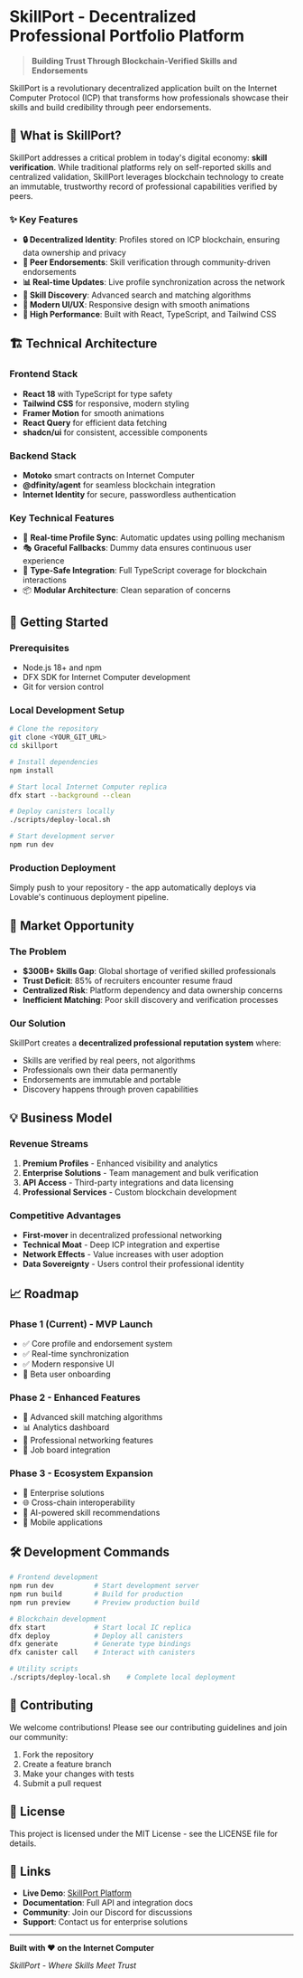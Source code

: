 
# SkillPort - Decentralized Professional Portfolio Platform

> **Building Trust Through Blockchain-Verified Skills and Endorsements**

SkillPort is a revolutionary decentralized application built on the Internet Computer Protocol (ICP) that transforms how professionals showcase their skills and build credibility through peer endorsements.

## 🌟 What is SkillPort?

SkillPort addresses a critical problem in today's digital economy: **skill verification**. While traditional platforms rely on self-reported skills and centralized validation, SkillPort leverages blockchain technology to create an immutable, trustworthy record of professional capabilities verified by peers.

### ✨ Key Features

- **🔒 Decentralized Identity**: Profiles stored on ICP blockchain, ensuring data ownership and privacy
- **👥 Peer Endorsements**: Skill verification through community-driven endorsements
- **📊 Real-time Updates**: Live profile synchronization across the network
- **🎯 Skill Discovery**: Advanced search and matching algorithms
- **📱 Modern UI/UX**: Responsive design with smooth animations
- **🚀 High Performance**: Built with React, TypeScript, and Tailwind CSS

## 🏗️ Technical Architecture

### Frontend Stack
- **React 18** with TypeScript for type safety
- **Tailwind CSS** for responsive, modern styling
- **Framer Motion** for smooth animations
- **React Query** for efficient data fetching
- **shadcn/ui** for consistent, accessible components

### Backend Stack
- **Motoko** smart contracts on Internet Computer
- **@dfinity/agent** for seamless blockchain integration
- **Internet Identity** for secure, passwordless authentication

### Key Technical Features
- 🔄 **Real-time Profile Sync**: Automatic updates using polling mechanism
- 🎭 **Graceful Fallbacks**: Dummy data ensures continuous user experience
- 🔐 **Type-Safe Integration**: Full TypeScript coverage for blockchain interactions
- 📦 **Modular Architecture**: Clean separation of concerns

## 🚀 Getting Started

### Prerequisites
- Node.js 18+ and npm
- DFX SDK for Internet Computer development
- Git for version control

### Local Development Setup

```bash
# Clone the repository
git clone <YOUR_GIT_URL>
cd skillport

# Install dependencies
npm install

# Start local Internet Computer replica
dfx start --background --clean

# Deploy canisters locally
./scripts/deploy-local.sh

# Start development server
npm run dev
```

### Production Deployment
Simply push to your repository - the app automatically deploys via Lovable's continuous deployment pipeline.

## 🎯 Market Opportunity

### The Problem
- **$300B+ Skills Gap**: Global shortage of verified skilled professionals
- **Trust Deficit**: 85% of recruiters encounter resume fraud
- **Centralized Risk**: Platform dependency and data ownership concerns
- **Inefficient Matching**: Poor skill discovery and verification processes

### Our Solution
SkillPort creates a **decentralized professional reputation system** where:
- Skills are verified by real peers, not algorithms
- Professionals own their data permanently
- Endorsements are immutable and portable
- Discovery happens through proven capabilities

## 💡 Business Model

### Revenue Streams
1. **Premium Profiles** - Enhanced visibility and analytics
2. **Enterprise Solutions** - Team management and bulk verification
3. **API Access** - Third-party integrations and data licensing
4. **Professional Services** - Custom blockchain development

### Competitive Advantages
- **First-mover** in decentralized professional networking
- **Technical Moat** - Deep ICP integration and expertise
- **Network Effects** - Value increases with user adoption
- **Data Sovereignty** - Users control their professional identity

## 📈 Roadmap

### Phase 1 (Current) - MVP Launch
- ✅ Core profile and endorsement system
- ✅ Real-time synchronization
- ✅ Modern responsive UI
- 🔄 Beta user onboarding

### Phase 2 - Enhanced Features
- 🎯 Advanced skill matching algorithms
- 📊 Analytics dashboard
- 🔗 Professional networking features
- 💼 Job board integration

### Phase 3 - Ecosystem Expansion
- 🏢 Enterprise solutions
- 🌐 Cross-chain interoperability
- 🤖 AI-powered skill recommendations
- 📱 Mobile applications

## 🛠️ Development Commands

```bash
# Frontend development
npm run dev          # Start development server
npm run build        # Build for production
npm run preview      # Preview production build

# Blockchain development
dfx start            # Start local IC replica
dfx deploy           # Deploy all canisters
dfx generate         # Generate type bindings
dfx canister call    # Interact with canisters

# Utility scripts
./scripts/deploy-local.sh    # Complete local deployment
```

## 🤝 Contributing

We welcome contributions! Please see our contributing guidelines and join our community:

1. Fork the repository
2. Create a feature branch
3. Make your changes with tests
4. Submit a pull request

## 📄 License

This project is licensed under the MIT License - see the LICENSE file for details.

## 🔗 Links

- **Live Demo**: [SkillPort Platform](https://lovable.dev/projects/6b29fd15-e65f-4628-ab54-346aede80e03)
- **Documentation**: Full API and integration docs
- **Community**: Join our Discord for discussions
- **Support**: Contact us for enterprise solutions

---

**Built with ❤️ on the Internet Computer**

*SkillPort - Where Skills Meet Trust*
